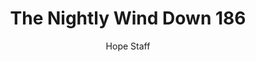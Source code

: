 ---
image: /assets/img/nwd/186_nwd_psalm_145_18_nlt.png
title: The Nightly Wind Down 186
number: 186
categories:
  - The Nightly Wind Down
author: Hope Staff
notes: The Nightly Wind Down 186
embed: >-
  EMBED_GOES_HERE
transcript: >-
  SOME LINES OF TEXT START HERE
---
